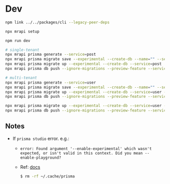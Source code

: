 

# Dev

```bash
npm link ../../packages/cli --legacy-peer-deps

npx mrapi setup

npm run dev

# single-tenant
npx mrapi prisma generate --service=post
npx mrapi prisma migrate save --experimental --create-db --name="" --service=post
npx mrapi prisma migrate up --experimental --create-db --service=post
npx mrapi prisma db push --ignore-migrations --preview-feature --service=post

# multi-tenant
npx mrapi prisma generate --service=user
npx mrapi prisma migrate save --experimental --create-db --name="" --service=user --tenant=one
npx mrapi prisma migrate up --experimental --create-db --service=user --tenant=one
npx mrapi prisma db push --ignore-migrations --preview-feature --service=user --tenant=one

npx mrapi prisma migrate up --experimental --create-db --service=user --tenant=two
npx mrapi prisma db push --ignore-migrations --preview-feature --service=user --tenant=two
```

## Notes

- If `prisma studio` error. e.g.:
  - `error: Found argument '--enable-experimental' which wasn't expected, or isn't valid in this context. Did you mean --enable-playground?`
  - Ref: [docs](https://www.prisma.io/docs/reference/tools-and-interfaces/prisma-studio#troubleshooting)

    ```bash
    $ rm -rf ~/.cache/prisma
    ```
